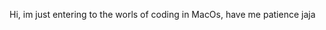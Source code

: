 Hi, im just entering to the worls of coding in MacOs, have me patience jaja 
<!---
Crisedu/Crisedu is a ✨ special ✨ repository because its `README.md` (this file) appears on your GitHub profile.
You can click the Preview link to take a look at your changes.
--->
